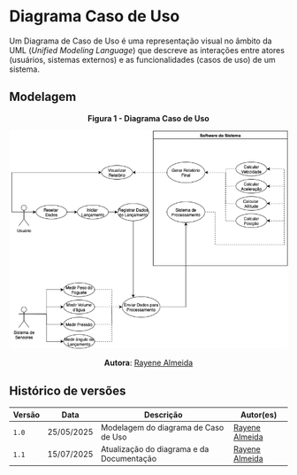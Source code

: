 # Diagrama Caso de Uso
Um Diagrama de Caso de Uso é uma representação visual no âmbito da UML (*Unified Modeling Language*) que descreve as interações entre atores (usuários, sistemas externos) e as funcionalidades (casos de uso) de um sistema.

## Modelagem

<p align="center">
  <strong>Figura 1 - Diagrama Caso de Uso</strong>
</p>

<p align="center">
  <img src="/docs/imgs/Diagrama_Caso_de_Uso.drawio.png" alt="Diagrama de Implementacao" width="600">
</p>

<p align="center">
  <strong>Autora</strong>: <a href="https://github.com/rayenealmeida">Rayene Almeida</a>
</p>

## Histórico de versões

| Versão | Data | Descrição | Autor(es) | 
| -- | -- | -- | -- |
|`1.0`| 25/05/2025| Modelagem do diagrama de Caso de Uso | [Rayene Almeida](https://github.com/rayenealmeida) |
|`1.1`| 15/07/2025| Atualização do diagrama e da Documentação | [Rayene Almeida](https://github.com/rayenealmeida) |
